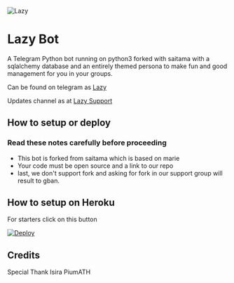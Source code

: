 ![Lazy](https://telegra.ph/file/c69f4aab9d7e01f815b4a.jpg)
# Lazy Bot

A Telegram Python bot running on python3 forked with saitama with a sqlalchemy database and an entirely themed persona to make fun and good management for you in your groups.

Can be found on telegram as [Lazy](https://t.me/TheMizukiBot)

Updates channel as at [
Lazy Support](https://t.me/lazySupport)

## How to setup or deploy

### Read these notes carefully before proceeding 
 - This bot is forked from saitama which is based on marie
 - Your code must be open source and a link to our repo
 - last, we don't support fork and asking for fork in our support group will result to gban.

## How to setup on Heroku 
For starters click on this button 

[![Deploy](https://www.herokucdn.com/deploy/button.svg)](https://heroku.com/deploy?template=https://github.com/netmasterlk/Lazy)

## Credits
Special Thank Isira PiumATH

